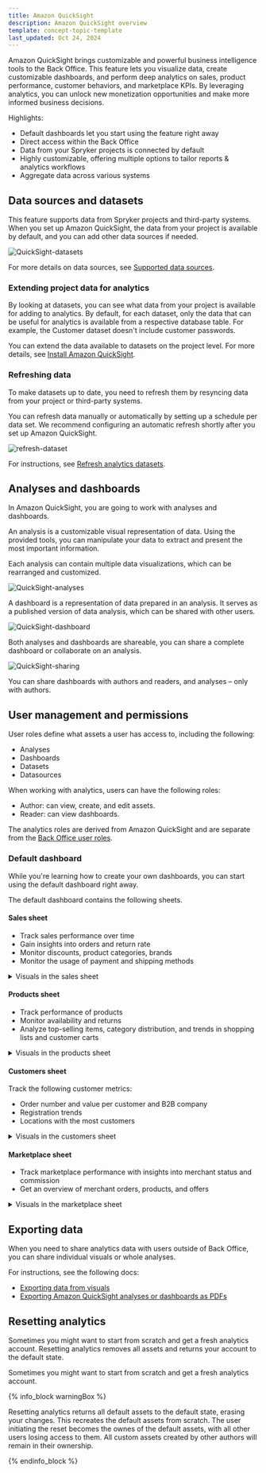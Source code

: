 ```yaml
---
title: Amazon QuickSight
description: Amazon QuickSight overview
template: concept-topic-template
last_updated: Oct 24, 2024
---
```


Amazon QuickSight brings customizable and powerful business intelligence tools to the Back Office. This feature lets you visualize data, create customizable dashboards, and perform deep analytics on sales, product performance, customer behaviors, and marketplace KPIs. By leveraging analytics, you can unlock new monetization opportunities and make more informed business decisions.

Highlights:

* Default dashboards let you start using the feature right away
* Direct access within the Back Office
* Data from your Spryker projects is connected by default
* Highly customizable, offering multiple options to tailor reports & analytics workflows
* Aggregate data across various systems

## Data sources and datasets

This feature supports data from Spryker projects and third-party systems. When you set up Amazon QuickSight, the data from your project is available by default, and you can add other data sources if needed.

![QuickSight-datasets](https://spryker.s3.eu-central-1.amazonaws.com/docs/pbc/all/business-intelligence/amazon-quicksight-third-party-integration/amazon-quicksight.md/qs-data-sets.png)

For more details on data sources, see [Supported data sources](https://docs.aws.amazon.com/quicksight/latest/user/supported-data-sources.html).

### Extending project data for analytics

By looking at datasets, you can see what data from your project is available for adding to analytics. By default, for each dataset, only the data that can be useful for analytics is available from a respective database table. For example, the Customer dataset doesn't include customer passwords.

You can extend the data available to datasets on the project level. For more details, see [Install Amazon QuickSight]().



### Refreshing data

To make datasets up to date, you need to refresh them by resyncing data from your project or third-party systems.

You can refresh data manually or automatically by setting up a schedule per data set. We recommend configuring an automatic refresh shortly after you set up Amazon QuickSight.


![refresh-dataset](https://spryker.s3.eu-central-1.amazonaws.com/docs/pbc/all/business-intelligence/amazon-quicksight-third-party-integration/amazon-quicksight.md/refresh-dataset.png)

For instructions, see [Refresh analytics datasets](/docs/pbc/all/business-intelligence/202410.0/amazon-quicksight-third-party-integration/back-office-refresh-analytics-datasets.html).


## Analyses and dashboards

In Amazon QuickSight, you are going to work with analyses and dashboards.

An analysis is a customizable visual representation of data. Using the provided tools, you can manipulate your data to extract and present the most important information.

Each analysis can contain multiple data visualizations, which can be rearranged and customized.


![QuickSight-analyses](https://spryker.s3.eu-central-1.amazonaws.com/docs/pbc/all/business-intelligence/amazon-quicksight-third-party-integration/amazon-quicksight.md/qs-analysis.png)


A dashboard is a representation of data prepared in an analysis. It serves as a published version of data analysis, which can be shared with other users.

![QuickSight-dashboard](https://spryker.s3.eu-central-1.amazonaws.com/docs/pbc/all/business-intelligence/amazon-quicksight-third-party-integration/amazon-quicksight.md/qs-dashboard.png)


Both analyses and dashboards are shareable, you can share a complete dashboard or collaborate on an analysis.

![QuickSight-sharing](https://spryker.s3.eu-central-1.amazonaws.com/docs/pbc/all/business-intelligence/amazon-quicksight-third-party-integration/amazon-quicksight.md/qs-sharing.png)

You can share dashboards with authors and readers, and analyses – only with authors.



## User management and permissions

User roles define what assets a user has access to, including the following:
* Analyses
* Dashboards
* Datasets
* Datasources

When working with analytics, users can have the following roles:
* Author: can view, create, and edit assets.
* Reader: can view dashboards.

<!--
To give a Back Office user access to analytics, you need to assign one of these roles to them. For instructions, see [Create users]() and [Edit users]().

-->

The analytics roles are derived from Amazon QuickSight and are separate from the [Back Office user roles](/docs/pbc/all/user-management/{{page.version}}/base-shop/manage-in-the-back-office/best-practices-manage-users-and-their-permissions-with-roles-and-groups.html).



### Default dashboard

While you're learning how to create your own dashboards, you can start using the default dashboard right away.

The default dashboard contains the following sheets.

#### Sales sheet

* Track sales performance over time
* Gain insights into orders and return rate
* Monitor discounts, product categories, brands
* Monitor the usage of payment and shipping methods

<details>
  <summary>Visuals in the sales sheet</summary>

| Visual                              | Visual Type    |
| ----------------------------------- | -------------- |
| Total Sales                         | KPI            |
| Total Orders                        | Table          |
| Total Canceled                      | KPI            |
| Cancelation Rate                    | Donut chart    |
| Return Rate                         | Donut chart    |
| "Waiting for Return" Order Items    | KPI            |
| Average Fulllment Time in Hours     | KPI            |
| Order Items by Status               | Donut chart    |
| Number of Orders                    | Line chart     |
| Order Value and Discounts           | Bar chart      |
| Average Order Value                 | Bar chart      |
| Average Order Size                  | Bar chart      |
| Applied Discount Value              | Table          |
| Payment Methods                     | Pie chart      |
| Shipping Methods                    | Pie chart      |
| Sales by Top Brands                 | Tree map chart |
| Sales by Product Category           | Donut chart    |
| Sales over time by Product Category | Line chart     |
| Order Item Status by Customer       | Table          |
| Order Items by Status               | Table          |

</details>


#### Products sheet

* Track performance of products
* Monitor availability and returns
* Analyze top-selling items, category distribution, and trends in shopping lists and customer carts

<details>
  <summary>Visuals in the products sheet</summary>

| Visual                                      | Visual Type |
| ------------------------------------------- | ----------- |
| Ratio of Active Concrete Products           | Gauge       |
| Product Availability                        | Pie chart   |
| Top Products Sold by Quantity               | Bar chart   |
| Top Products Sold by Revenue incl. Discount | Bar chart   |
| Top Products Returned by Quantity           | Bar chart   |
| Products per Category                       | Bar chart   |
| Not Active Abstract Products per Category   | Donut chart |
| Top Products in Orders                      | Table       |
| Top Product in Carts of Logged-in Customers | Table       |
| Top Product in Shopping Lists               | Table       |
| Not Available Products                      | Table       |
| Concrete Products                           | Table       |


</details>


#### Customers sheet

Track the following customer metrics:
* Order number and value per customer and B2B company
* Registration trends
* Locations with the most customers


<details>
  <summary>Visuals in the customers sheet</summary>

| Visual                         | Visual Type |
| ------------------------------ | ----------- |
| Number of Customers            | KPI         |
| Customers by Gender            | Pie chart   |
| Number of Active Companies     | Gauge       |
| Customers by Order Value       | Bar chart   |
| Customers by Number of Orders  | Bar chart   |
| Customers by Location          | Map         |
| Customers by Registration Date | Line chart  |
| Companies by Order Value       | Bar chart   |
| Companies by Number of Orders  | Bar chart   |
| Number of Merchants            | KPI         |


</details>

#### Marketplace sheet

* Track marketplace performance with insights into merchant status and commission
* Get an overview of merchant orders, products, and offers

<details>
  <summary>Visuals in the marketplace sheet</summary>

| Visual                                   | Visual Type |
| ---------------------------------------- | ----------- |
| Merchants Waiting for Approval           | Table       |
| Merchant Online Status                   | Pie chart   |
| Total Commissions                        | KPI         |
| Merchants by Order Value                 | Bar chart   |
| Merchants by Number of Orders            | Bar chart   |
| Merchants by Number of Abstract Products | Bar chart   |
| Merchants by Number of Product Offers    | Bar chart   |
| Merchant Product Approval Status         | Donut chart |
| Merchant Product Offer Approval Status   | Donut chart |
| Commission by Merchant                   | Bar chart   |
| Commission by Product Category           | Bar chart   |
| Commission Value                         | Table       |
| Merchant Order Items by Status           | Pie chart   |
| Merchants by Registration Date           | Line chart  |

</details>


## Exporting data


When you need to share analytics data with users outside of Back Office, you can share individual visuals or whole analyses.

For instructions, see the following docs:

* [Exporting data from visuals](https://docs.aws.amazon.com/quicksight/latest/user/exporting-data.html)
* [Exporting Amazon QuickSight analyses or dashboards as PDFs](https://docs.aws.amazon.com/quicksight/latest/user/export-dashboard-to-pdf.html)






























## Resetting analytics


Sometimes you might want to start from scratch and get a fresh analytics account. Resetting analytics removes all assets and returns your account to the default state.

Sometimes you might want to start from scratch and get a fresh analytics account.

{% info_block warningBox %}

Resetting analytics returns all default assets to the default state, erasing your changes. This recreates the default assets from scratch.
The user initiating the reset becomes the ownes of the default assets, with all other users losing access to them. All custom assets created by other authors will remain in their ownership.

{% endinfo_block %}
